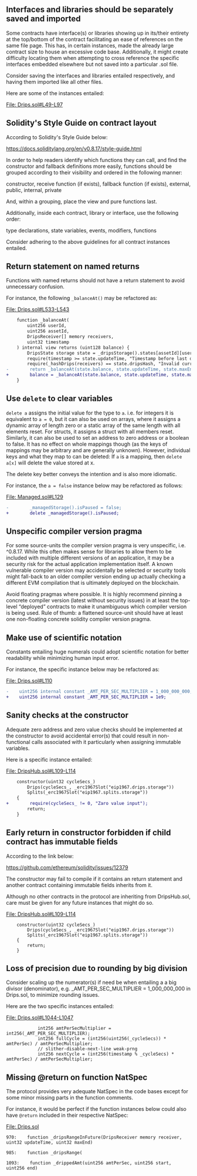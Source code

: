 ## Interfaces and libraries should be separately saved and imported
Some contracts have interface(s) or libraries showing up in its/their entirety at the top/bottom of the contract facilitating an ease of references on the same file page. This has, in certain instances, made the already large contract size to house an excessive code base. Additionally, it might create difficulty locating them when attempting to cross reference the specific interfaces embedded elsewhere but not saved into a particular .sol file.

Consider saving the interfaces and libraries entailed respectively, and having them imported like all other files.

Here are some of the instances entailed:

[File: Drips.sol#L49-L97](https://github.com/code-423n4/2023-01-drips/blob/main/src/Drips.sol#L49-L97)

## Solidity's Style Guide on contract layout
According to Solidity's Style Guide below:

https://docs.soliditylang.org/en/v0.8.17/style-guide.html

In order to help readers identify which functions they can call, and find the constructor and fallback definitions more easily, functions should be grouped according to their visibility and ordered in the following manner:

constructor, receive function (if exists), fallback function (if exists), external, public, internal, private

And, within a grouping, place the view and pure functions last.

Additionally, inside each contract, library or interface, use the following order:

type declarations, state variables, events, modifiers, functions

Consider adhering to the above guidelines for all contract instances entailed.

## Return statement on named returns

Functions with named returns should not have a return statement to avoid unnecessary confusion.

For instance, the following `_balanceAt()` may be refactored as:

[File: Drips.sol#L533-L543](https://github.com/code-423n4/2023-01-drips/blob/main/src/Drips.sol#L533-L543)

```diff
    function _balanceAt(
        uint256 userId,
        uint256 assetId,
        DripsReceiver[] memory receivers,
        uint32 timestamp
    ) internal view returns (uint128 balance) {
        DripsState storage state = _dripsStorage().states[assetId][userId];
        require(timestamp >= state.updateTime, "Timestamp before last drips update");
        require(_hashDrips(receivers) == state.dripsHash, "Invalid current drips list");
-        return _balanceAt(state.balance, state.updateTime, state.maxEnd, receivers, timestamp);
+        balance = _balanceAt(state.balance, state.updateTime, state.maxEnd, receivers, timestamp);
    }
```
## Use `delete` to clear variables
`delete a` assigns the initial value for the type to `a`. i.e. for integers it is equivalent to `a = 0`, but it can also be used on arrays, where it assigns a dynamic array of length zero or a static array of the same length with all elements reset. For structs, it assigns a struct with all members reset. Similarly, it can also be used to set an address to zero address or a boolean to false. It has no effect on whole mappings though (as the keys of mappings may be arbitrary and are generally unknown). However, individual keys and what they map to can be deleted: If `a` is a mapping, then `delete a[x]` will delete the value stored at x.

The delete key better conveys the intention and is also more idiomatic.

For instance, the `a = false` instance below may be refactored as follows:

[File: Managed.sol#L129](https://github.com/code-423n4/2023-01-drips/blob/main/src/Managed.sol#L129)

```diff
-        _managedStorage().isPaused = false;
+        delete _managedStorage().isPaused;
```
## Unspecific compiler version pragma
For some source-units the compiler version pragma is very unspecific, i.e. ^0.8.17. While this often makes sense for libraries to allow them to be included with multiple different versions of an application, it may be a security risk for the actual application implementation itself. A known vulnerable compiler version may accidentally be selected or security tools might fall-back to an older compiler version ending up actually checking a different EVM compilation that is ultimately deployed on the blockchain.

Avoid floating pragmas where possible. It is highly recommend pinning a concrete compiler version (latest without security issues) in at least the top-level “deployed” contracts to make it unambiguous which compiler version is being used. Rule of thumb: a flattened source-unit should have at least one non-floating concrete solidity compiler version pragma.

## Make use of scientific notation
Constants entailing huge numerals could adopt scientific notation for better readability while minimizing human input error.

For instance, the specific instance below may be refactored as:

[File: Drips.sol#L110](https://github.com/code-423n4/2023-01-drips/blob/main/src/Drips.sol#L110)

```diff
-    uint256 internal constant _AMT_PER_SEC_MULTIPLIER = 1_000_000_000;
+    uint256 internal constant _AMT_PER_SEC_MULTIPLIER = 1e9;
```
## Sanity checks at the constructor
Adequate zero address and zero value checks should be implemented at the constructor to avoid accidental error(s) that could result in non-functional calls associated with it particularly when assigning immutable variables.

Here is a specific instance entailed:

[File: DripsHub.sol#L109-L114](https://github.com/code-423n4/2023-01-drips/blob/main/src/DripsHub.sol#L109-L114)

```diff
    constructor(uint32 cycleSecs_)
        Drips(cycleSecs_, _erc1967Slot("eip1967.drips.storage"))
        Splits(_erc1967Slot("eip1967.splits.storage"))
    {
+        require(cycleSecs_ != 0, "Zaro value input");
        return;
    }
```
## Early return in constructor forbidden if child contract has immutable fields
According to the link below: 

https://github.com/ethereum/solidity/issues/12379

The constructor may fail to compile if it contains an return statement and another contract containing immutable fields inherits from it.

Although no other contracts in the protocol are inheriting from DripsHub.sol, care must be given for any future instances that might do so.

[File: DripsHub.sol#L109-L114](https://github.com/code-423n4/2023-01-drips/blob/main/src/DripsHub.sol#L109-L114) 

```solidity
    constructor(uint32 cycleSecs_)
        Drips(cycleSecs_, _erc1967Slot("eip1967.drips.storage"))
        Splits(_erc1967Slot("eip1967.splits.storage"))
    {
        return;
    }
```
## Loss of precision due to rounding by big division
Consider scaling up the numerator(s) if need be when entailing a a big divisor (denominator), e.g. _AMT_PER_SEC_MULTIPLIER = 1_000_000_000 in Drips.sol, to minimize rounding issues.

Here are the two specific instances entailed:

[File: Drips.sol#L1044-L1047](https://github.com/code-423n4/2023-01-drips/blob/main/src/Drips.sol#L1044-L1047)

```solidity
            int256 amtPerSecMultiplier = int256(_AMT_PER_SEC_MULTIPLIER);
            int256 fullCycle = (int256(uint256(_cycleSecs)) * amtPerSec) / amtPerSecMultiplier;
            // slither-disable-next-line weak-prng
            int256 nextCycle = (int256(timestamp % _cycleSecs) * amtPerSec) / amtPerSecMultiplier;
```
## Missing @return on function NatSpec
The protocol provides very adequate NatSpec in the code bases except for some minor missing parts in the function comments.

For instance, it would be perfect if the function instances below could also have `@return` included in their respective NatSpec:

[File: Drips.sol](https://github.com/code-423n4/2023-01-drips/blob/main/src/Drips.sol)

```solidity
970:    function _dripsRangeInFuture(DripsReceiver memory receiver, uint32 updateTime, uint32 maxEnd)

985:    function _dripsRange(

1093:    function _drippedAmt(uint256 amtPerSec, uint256 start, uint256 end)
```